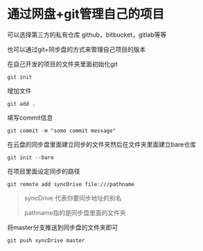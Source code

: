 # 通过网盘+git管理自己的项目

可以选择第三方的私有仓库 github，bitbucket，gitlab等等

也可以通过git+同步盘的方式来管理自己项目的版本

在自己开发的项目的文件夹里面初始化git


```
git init
```

增加文件

```
git add .
```

填写commit信息


```
git commit -m "some commit message"
```

在云盘的同步盘里面建立同步的文件夹然后在文件夹里面建立bare仓库


```
git init --bare
```

在项目里面设定同步的路径


```
git remote add syncDrive file:///pathname
```

> syncDrive 代表你要同步地址的别名
> 
> pathname指的是同步盘里面的文件夹
> 

将master分支推送到同步盘的文件夹即可

```
git push syncDrive master
```


